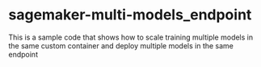 # sagemaker-multi-models_endpoint
This is a sample code that shows how to scale training multiple models in the same custom container and deploy multiple models in the same endpoint

